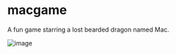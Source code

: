 # macgame

A fun game starring a lost bearded dragon named Mac.

![image](https://github.com/jackdolabany/macgame/assets/6215166/2dabe55f-f17c-4bb0-9b31-1097be225aed)

